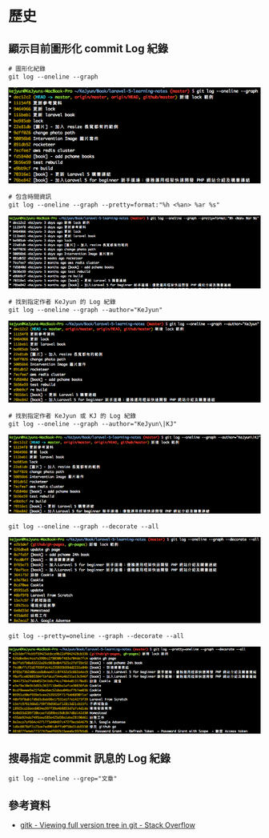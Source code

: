 # 歷史

## 顯示目前圖形化 commit Log 紀錄

```shell
# 圖形化紀錄
git log --oneline --graph
```

![git log --oneline --graph](./images/git-log-oneline-graph.png)

```shell
# 包含時間資訊
git log --oneline --graph --pretty=format:"%h <%an> %ar %s"
```

![git log --oneline --graph](./images/git-log-oneline-graph-pretty-format.png)

```shell
# 找到指定作者 KeJyun 的 Log 紀錄
git log --oneline --graph --author="KeJyun"
```

![git log --oneline --graph](./images/git-log-oneline-graph-author.png)

```shell
# 找到指定作者 KeJyun 或 KJ 的 Log 紀錄
git log --oneline --graph --author="KeJyun\|KJ"
```

![git log --oneline --graph](./images/git-log-oneline-graph-multi-author.png)

```shell
git log --oneline --graph --decorate --all
```

![git log --oneline --graph](./images/git-log-oneline-graph-decorate-all.png)


```shell
git log --pretty=oneline --graph --decorate --all
```

![git log --oneline --graph](./images/git-log-oneline-graph-decorate-all-pretty.png)


## 搜尋指定 commit 訊息的 Log 紀錄

```shell
git log --oneline --grep="文章"
```

## 參考資料
* [gitk - Viewing full version tree in git - Stack Overflow](https://stackoverflow.com/questions/5361019/viewing-full-version-tree-in-git)